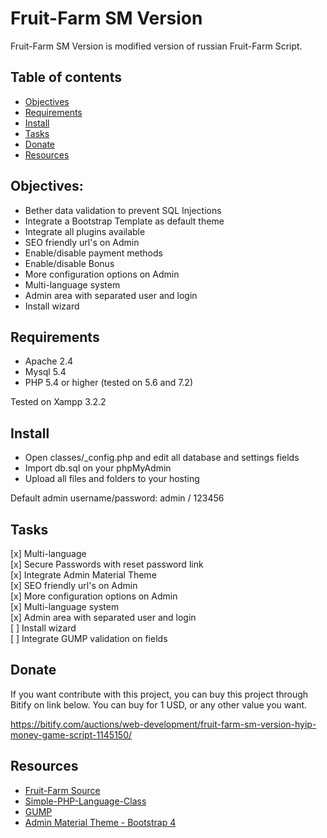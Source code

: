 # Fruit-Farm SM Version
Fruit-Farm SM Version is modified version of russian Fruit-Farm Script.

## Table of contents
* [Objectives](#objectives)
* [Requirements](#requirements)
* [Install](#install)
* [Tasks](#tasks)
* [Donate](#donate)
* [Resources](#resources)

## Objectives:
<ul>
    <li>Bether data validation to prevent SQL Injections</li>
    <li>Integrate a Bootstrap Template as default theme</li>
    <li>Integrate all plugins available</li>
    <li>SEO friendly url's on Admin</li>
    <li>Enable/disable payment methods</li>
    <li>Enable/disable Bonus</li>
    <li>More configuration options on Admin</li>
    <li>Multi-language system</li>
    <li>Admin area with separated user and login</li>
    <li>Install wizard</li>
</ul>

## Requirements
* Apache 2.4
* Mysql 5.4
* PHP 5.4 or higher (tested on 5.6 and 7.2)

Tested on Xampp 3.2.2

## Install
* Open classes/_config.php and edit all database and settings fields
* Import db.sql on your phpMyAdmin
* Upload all files and folders to your hosting

Default admin username/password: admin / 123456

## Tasks
[x] Multi-language <br>
[x] Secure Passwords with reset password link <br>
[x] Integrate Admin Material Theme <br>
[x] SEO friendly url's on Admin <br>
[x] More configuration options on Admin <br>
[x] Multi-language system <br>
[x] Admin area with separated user and login <br>
[ ] Install wizard <br>
[ ] Integrate GUMP validation on fields <br>

## Donate
If you want contribute with this project, you can buy this project through Bitify on link below. You can buy for 1 USD, or any other value you want.

https://bitify.com/auctions/web-development/fruit-farm-sm-version-hyip-money-game-script-1145150/

## Resources
<ul>
    <li><a href="https://github.com/iPSWeb/fruit-farm" target="_blank">Fruit-Farm Source</a></li>
    <li><a href="https://github.com/Elvinas/Simple-PHP-Language-Class" target="_blank">Simple-PHP-Language-Class</a></li>
    <li><a href="https://github.com/Wixel/GUMP" target="_blank">GUMP</a></li>
    <li><a href="https://bootstrapious.com/p/admin-template" target="_blank">Admin Material Theme - Bootstrap 4</a></li>
</ul>